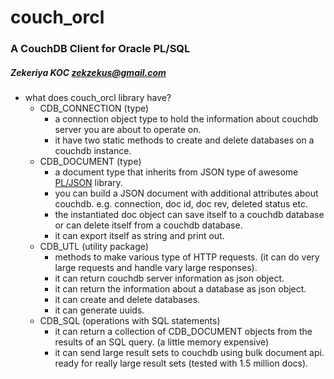 # couch_orcl
### A CouchDB Client for Oracle PL/SQL
##### Zekeriya KOC <zekzekus@gmail.com>

* what does couch_orcl library have?
    * CDB_CONNECTION (type)
        * a connection object type to hold the information about couchdb server you are about to operate on.
        * it have two static methods to create and delete databases on a couchdb instance.
    * CDB_DOCUMENT (type)
        * a document type that inherits from JSON type of awesome [PL/JSON](http://sourceforge.net/projects/pljson/) library.
        * you can build a JSON document with additional attributes about couchdb. e.g. connection, doc id, doc rev, deleted status etc.
        * the instantiated doc object can save itself to a couchdb database or can delete itself from a couchdb database.
        * it can export itself as string and print out.
    * CDB_UTL (utility package)
        * methods to make various type of HTTP requests. (it can do very large requests and handle vary large responses).
        * it can return couchdb server information as json object.
        * it can return the information about a database as json object.
        * it can create and delete databases.
        * it can generate uuids.
    * CDB_SQL (operations with SQL statements)
        * it can return a collection of CDB_DOCUMENT objects from the results of an SQL query. (a little memory expensive)
        * it can send large result sets to couchdb using bulk document api. ready for really large result sets (tested with 1.5 million docs).
